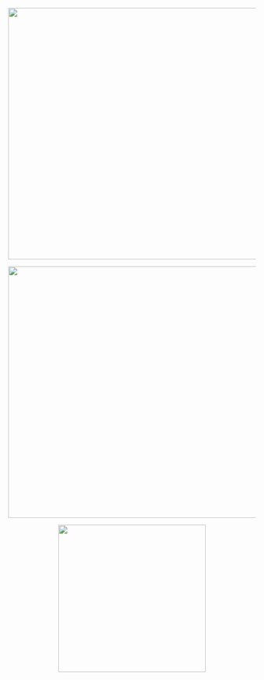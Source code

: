 <!---
- 👋 Hi, I’m @saminhasan
- 👀 I’m interested in aerial robotics and control systems
- 🌱 I’m currently learning python
- 💞️ I’m looking to collaborate on robotics related projects
- 📫 Contact - saminhasan@iut-dhaka.edu

saminhasan/saminhasan is a ✨ special ✨ repository because its `README.md` (this file) appears on your GitHub profile.
You can click the Preview link to take a look at your changes.

[![saminhasan's GitHub stats](https://github-readme-stats.vercel.app/api?username=saminhasan)](https://github.com/saminhasan/github-readme-stats)
--->
<p align="center">  
  <img width="512px" src="http://github-readme-streak-stats.herokuapp.com?user=saminhasan&theme=github_dark&hide_border=true&date_format=M%20j%5B%2C%20Y%5D" />
</p>

<p align="center">  
  <img width="512px" src="https://github-readme-stats.vercel.app/api?username=saminhasan&count_private=true&show_icons=true&theme=github_dark&hide_border=true&custom_title=Statistics"/>
</p>

<p align="center">  
  <img width="300px" src="https://github-readme-stats.vercel.app/api/top-langs/?username=saminhasan&langs_count=5&theme=github_dark&hide_border=true&hide=HTML&custom_title=Languages"/>
</p>
